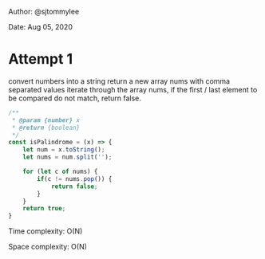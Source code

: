 Author: @sjtommylee

Date: Aug 05, 2020


# Attempt 1

convert numbers into a string
return a new array nums with comma separated values 
iterate through the array nums, if the first / last element to be compared do not match, return false. 

```js
/**
 * @param {number} x
 * @return {boolean}
 */
const isPalindrome = (x) => {
    let num = x.toString();
    let nums = num.split('');

    for (let c of nums) {
        if(c != nums.pop()) {
            return false;
        }
    }
    return true;
}
```

Time complexity: O(N)

Space complexity: O(N)